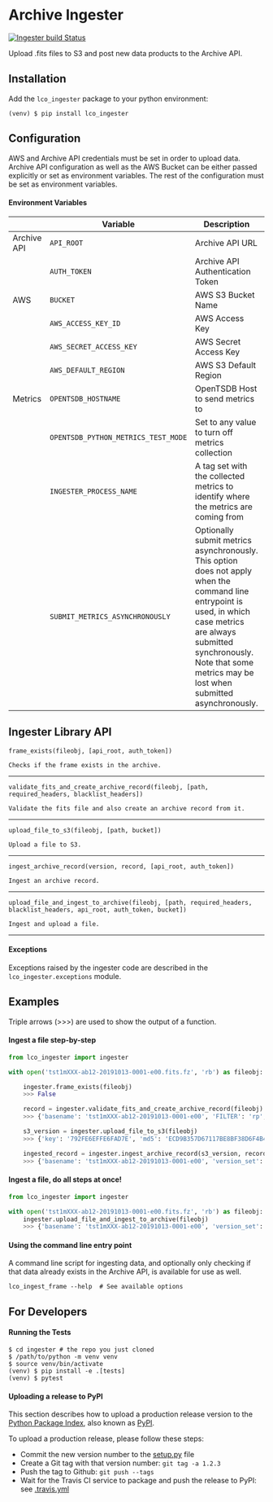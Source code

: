 # Archive Ingester
[![Ingester build Status](https://api.travis-ci.com/LCOGT/ingester.svg?branch=master)](https://travis-ci.org/LCOGT/ingester)

Upload .fits files to S3 and post new data products to the Archive API.

## Installation
Add the `lco_ingester` package to your python environment:

`(venv) $ pip install lco_ingester`

## Configuration

AWS and Archive API credentials must be set in order to upload data. Archive API configuration as well as the
AWS Bucket can be either passed explicitly or set as environment variables. The rest of the configuration must be
set as environment variables.

#### Environment Variables
| | Variable | Description | Default
| --- | --- | --- | ---
| Archive API | `API_ROOT` | Archive API URL | `"http://localhost:8000/"`
| | `AUTH_TOKEN` | Archive API Authentication Token | `""`
| AWS | `BUCKET` | AWS S3 Bucket Name | `ingestertest`
| | `AWS_ACCESS_KEY_ID` | AWS Access Key | `""`
| | `AWS_SECRET_ACCESS_KEY` | AWS Secret Access Key | `""`
| | `AWS_DEFAULT_REGION` | AWS S3 Default Region | `""`
| Metrics | `OPENTSDB_HOSTNAME` | OpenTSDB Host to send metrics to | `""`
| | `OPENTSDB_PYTHON_METRICS_TEST_MODE` | Set to any value to turn off metrics collection | `False`
| | `INGESTER_PROCESS_NAME` | A tag set with the collected metrics to identify where the metrics are coming from | `ingester`
| | `SUBMIT_METRICS_ASYNCHRONOUSLY` | Optionally submit metrics asynchronously. This option does not apply when the command line entrypoint is used, in which case metrics are always submitted synchronously. Note that some metrics may be lost when submitted asynchronously. | `False`


## Ingester Library API
<!-- TODO: convert this to use pydoc and the function docstrings -->

    frame_exists(fileobj, [api_root, auth_token])

    Checks if the frame exists in the archive.

---
    validate_fits_and_create_archive_record(fileobj, [path, required_headers, blacklist_headers])

    Validate the fits file and also create an archive record from it.

---
    upload_file_to_s3(fileobj, [path, bucket])

    Upload a file to S3.

---
    ingest_archive_record(version, record, [api_root, auth_token])

    Ingest an archive record.

---
    upload_file_and_ingest_to_archive(fileobj, [path, required_headers, blacklist_headers, api_root, auth_token, bucket])

    Ingest and upload a file.

---

#### Exceptions

Exceptions raised by the ingester code are described in the `lco_ingester.exceptions` module.

## Examples
Triple arrows (>>>) are used to show the output of a function.

#### Ingest a file step-by-step

```python
from lco_ingester import ingester

with open('tst1mXXX-ab12-20191013-0001-e00.fits.fz', 'rb') as fileobj:

    ingester.frame_exists(fileobj)
    >>> False

    record = ingester.validate_fits_and_create_archive_record(fileobj)
    >>> {'basename': 'tst1mXXX-ab12-20191013-0001-e00', 'FILTER': 'rp', 'DATE-OBS': '2019-10-13T10:13:00', ... }

    s3_version = ingester.upload_file_to_s3(fileobj)
    >>> {'key': '792FE6EFFE6FAD7E', 'md5': 'ECD9B357D67117BE8BF38D6F4B4A6', 'extension': '.fits.fz'}

    ingested_record = ingester.ingest_archive_record(s3_version, record)
    >>> {'basename': 'tst1mXXX-ab12-20191013-0001-e00', 'version_set': [{'key': '792FE6EFFE6FAD7E', 'md5': 'ECD9B357D67117BE8BF38D6F4B4A6', 'extension': '.fits.fz'}], 'frameid': 400321, ... }
```

#### Ingest a file, do all steps at once!

```python
from lco_ingester import ingester

with open('tst1mXXX-ab12-20191013-0001-e00.fits.fz', 'rb') as fileobj:
    ingester.upload_file_and_ingest_to_archive(fileobj)
    >>> {'basename': 'tst1mXXX-ab12-20191013-0001-e00', 'version_set': [{'key': '792FE6EFFE6FAD7E', 'md5': 'ECD9B357D67117BE8BF38D6F4B4A6', 'extension': '.fits.fz'}], 'frameid': 400321, ... }
```

#### Using the command line entry point
A command line script for ingesting data, and optionally only checking if that data already exists
in the Archive API, is available for use as well.

```commandline
lco_ingest_frame --help  # See available options
```

## For Developers

#### Running the Tests
```
$ cd ingester # the repo you just cloned
$ /path/to/python -m venv venv
$ source venv/bin/activate
(venv) $ pip install -e .[tests]
(venv) $ pytest
````

#### Uploading a release to PyPI

This section describes how to upload a production release version to the
[Python Package Index](https://pypi.org/), also known as
[PyPI](https://pypi.org/).

To upload a production release, please follow these steps:

- Commit the new version number to the [setup.py](setup.py) file
- Create a Git tag with that version number: `git tag -a 1.2.3`
- Push the tag to Github: `git push --tags`
- Wait for the Travis CI service to package and push the release to PyPI: see [.travis.yml](.travis.yml)
